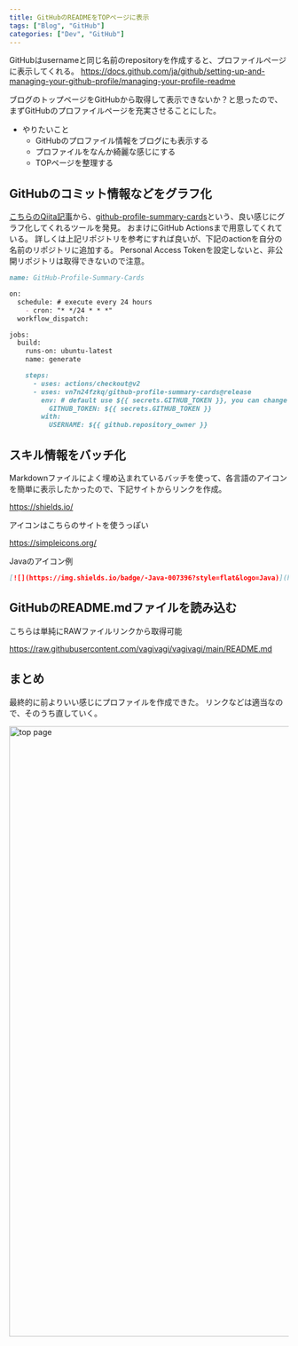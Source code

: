 ```yaml
---
title: GitHubのREADMEをTOPページに表示
tags: ["Blog", "GitHub"]
categories: ["Dev", "GitHub"]
---
```


GitHubはusernameと同じ名前のrepositoryを作成すると、プロファイルページに表示してくれる。
https://docs.github.com/ja/github/setting-up-and-managing-your-github-profile/managing-your-profile-readme

ブログのトップページをGitHubから取得して表示できないか？と思ったので、
まずGitHubのプロファイルページを充実させることにした。

- やりたいこと
  - GitHubのプロファイル情報をブログにも表示する
  - プロファイルをなんか綺麗な感じにする
  - TOPページを整理する

## GitHubのコミット情報などをグラフ化

[こちらのQiita記事](https://qiita.com/Hassan/items/134009209f5709f892b1)から、[github-profile-summary-cards](https://github.com/vn7n24fzkq/github-profile-summary-cards)という、良い感じにグラフ化してくれるツールを発見。
おまけにGitHub Actionsまで用意してくれている。
詳しくは上記リポジトリを参考にすれば良いが、下記のactionを自分の名前のリポジトリに追加する。
Personal Access Tokenを設定しないと、非公開リポジトリは取得できないので注意。

``` md
name: GitHub-Profile-Summary-Cards

on:
  schedule: # execute every 24 hours
    - cron: "* */24 * * *"
  workflow_dispatch:

jobs:
  build:
    runs-on: ubuntu-latest
    name: generate

    steps:
      - uses: actions/checkout@v2
      - uses: vn7n24fzkq/github-profile-summary-cards@release
        env: # default use ${{ secrets.GITHUB_TOKEN }}, you can change to your personal access token
          GITHUB_TOKEN: ${{ secrets.GITHUB_TOKEN }}
        with:
          USERNAME: ${{ github.repository_owner }}
```

## スキル情報をバッチ化

Markdownファイルによく埋め込まれているバッチを使って、各言語のアイコンを簡単に表示したかったので、下記サイトからリンクを作成。

https://shields.io/

アイコンはこちらのサイトを使うっぽい

https://simpleicons.org/

Javaのアイコン例
``` md
[![](https://img.shields.io/badge/-Java-007396?style=flat&logo=Java)](https://github.com/vagivagi)
```

## GitHubのREADME.mdファイルを読み込む

こちらは単純にRAWファイルリンクから取得可能

https://raw.githubusercontent.com/vagivagi/vagivagi/main/README.md

## まとめ

最終的に前よりいい感じにプロファイルを作成できた。
リンクなどは適当なので、そのうち直していく。

<img alt="top page" src="https://user-images.githubusercontent.com/3041628/107148384-1bf53e00-6996-11eb-907a-e4d3abbb1edd.png" width="1100">
